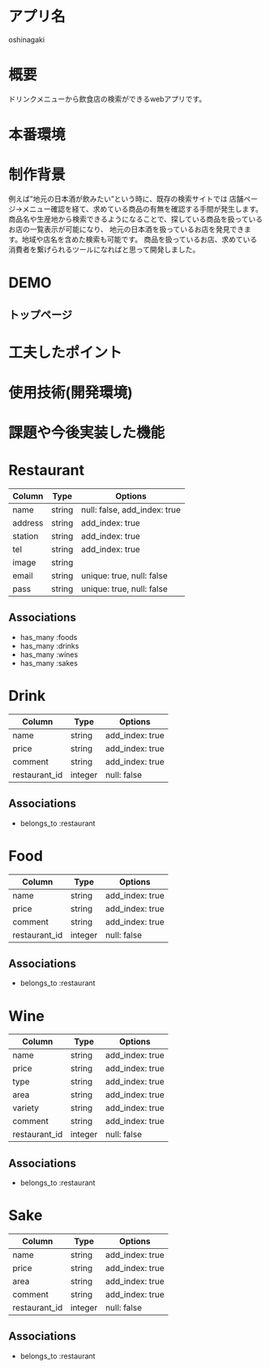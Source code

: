 # アプリ名
  oshinagaki

# 概要
  ドリンクメニューから飲食店の検索ができるwebアプリです。

# 本番環境


# 制作背景
  例えば”地元の日本酒が飲みたい”という時に、既存の検索サイトでは
  店舗ページ→メニュー確認を経て、求めている商品の有無を確認する手間が発生します。
  商品名や生産地から検索できるようになることで、探している商品を扱っているお店の一覧表示が可能になり、
  地元の日本酒を扱っているお店を発見できます。地域や店名を含めた検索も可能です。
  商品を扱っているお店、求めている消費者を繋げられるツールになればと思って開発しました。

# DEMO

## トップページ

# 工夫したポイント


# 使用技術(開発環境)


# 課題や今後実装した機能


# Restaurant
|Column|Type|Options|
|------|----|-------|
|name|string|null: false, add_index: true|
|address|string|add_index: true|
|station|string|add_index: true|
|tel|string|add_index: true|
|image|string|
|email|string|unique: true, null: false|
|pass|string|unique: true, null: false|

## Associations
- has_many :foods
- has_many :drinks
- has_many :wines
- has_many :sakes

# Drink
|Column|Type|Options|
|------|----|-------|
|name|string|add_index: true|
|price|string|add_index: true|
|comment|string|add_index: true|
|restaurant_id|integer|null: false|
## Associations
- belongs_to :restaurant

# Food
|Column|Type|Options|
|------|----|-------|
|name|string|add_index: true|
|price|string|add_index: true|
|comment|string|add_index: true|
|restaurant_id|integer|null: false|

## Associations
- belongs_to :restaurant

# Wine
|Column|Type|Options|
|------|----|-------|
|name|string|add_index: true|
|price|string|add_index: true|
|type|string|add_index: true|
|area|string|add_index: true|
|variety|string|add_index: true|
|comment|string|add_index: true|
|restaurant_id|integer|null: false|

## Associations
- belongs_to :restaurant

# Sake
|Column|Type|Options|
|------|----|-------|
|name|string|add_index: true|
|price|string|add_index: true|
|area|string|add_index: true|
|comment|string|add_index: true|
|restaurant_id|integer|null: false|

## Associations
- belongs_to :restaurant